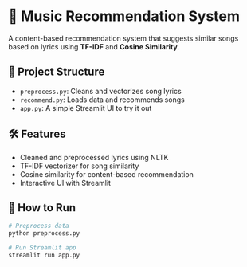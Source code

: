 # 🎵 Music Recommendation System

A content-based recommendation system that suggests similar songs based on lyrics using **TF-IDF** and **Cosine Similarity**.

## 🔧 Project Structure

- `preprocess.py`: Cleans and vectorizes song lyrics
- `recommend.py`: Loads data and recommends songs
- `app.py`: A simple Streamlit UI to try it out

## 🛠️ Features

- Cleaned and preprocessed lyrics using NLTK
- TF-IDF vectorizer for song similarity
- Cosine similarity for content-based recommendation
- Interactive UI with Streamlit

## 🚀 How to Run

```bash
# Preprocess data
python preprocess.py

# Run Streamlit app
streamlit run app.py
